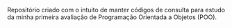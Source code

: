 Repositório criado com o intuito de manter códigos de consulta para estudo da minha primeira avaliação de Programação Orientada a Objetos (POO).
